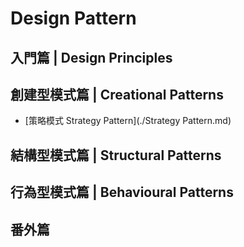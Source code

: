 # Design Pattern

## 入門篇 | Design Principles

## 創建型模式篇 | Creational Patterns

-   [策略模式 Strategy Pattern](./Strategy Pattern.md)

## 結構型模式篇 | Structural Patterns

## 行為型模式篇 | Behavioural Patterns

## 番外篇
